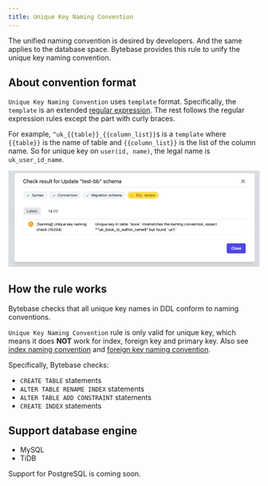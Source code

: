 ```yaml
---
title: Unique Key Naming Convention
---
```


The unified naming convention is desired by developers. And the same applies to the database space. Bytebase provides this rule to unify the unique key naming convention.

## About convention format

`Unique Key Naming Convention` uses `template` format. Specifically, the `template` is an extended [regular expression](https://en.wikipedia.org/wiki/Regular_expression). The rest follows the regular expression rules except the part with curly braces.

For example, `^uk_{{table}}_{{column_list}}$` is a `template` where `{{table}}` is the name of table and `{{column_list}}` is the list of the column name. So for unique key on `user(id, name)`, the legal name is `uk_user_id_name`.

![schema-review-naming-index-uk](/static/docs-assets/schema-review-naming-index-uk.webp)

## How the rule works

Bytebase checks that all unique key names in DDL conform to naming conventions.

<hint-block type="info">

`Unique Key Naming Convention` rule is only valid for unique key, which means it does **NOT** work for index, foreign key and primary key.
Also see [index naming convention](/docs/features/schema-review/naming-index-idx) and [foreign key naming convention](/docs/features/schema-review/naming-index-fk).

</hint-block>


Specifically, Bytebase checks:
- `CREATE TABLE` statements
- `ALTER TABLE RENAME INDEX` statements
- `ALTER TABLE ADD CONSTRAINT` statements
- `CREATE INDEX` statements

## Support database engine

- MySQL
- TiDB

Support for PostgreSQL is coming soon.